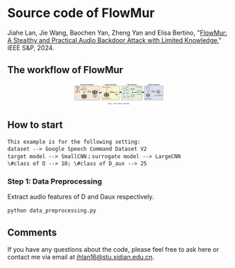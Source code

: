 # Source code of FlowMur
Jiahe Lan, Jie Wang, Baochen Yan, Zheng Yan and Elisa Bertino, "[FlowMur: A Stealthy and Practical Audio Backdoor Attack with Limited Knowledge](https://www.computer.org/csdl/proceedings-article/sp/2024/313000a148/1Ub245RZpo4)," IEEE S&P, 2024.
## The workflow of FlowMur
<div align="center">
    <img src="./Workflow.png" width="40%">
</div>

## How to start
```shell
This example is for the following setting:
dataset --> Google Speech Command Dataset V2
target model --> SmallCNN；surrogate model --> LargeCNN
\#class of D --> 10; \#class of D_aux --> 25
```
### Step 1: Data Preprocessing
Extract audio features of D and Daux respectively.
```shell
python data_preprocessing.py
```
## Comments
If you have any questions about the code, please feel free to ask here or contact me via email at <jhlan16@stu.xidian.edu.cn>.
